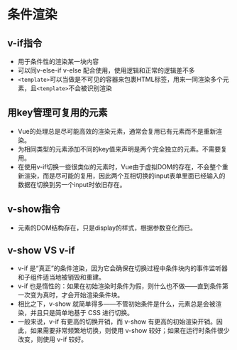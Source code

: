 # 条件渲染

## v-if指令

* 用于条件性的渲染某一块内容
* 可以同v-else-if  v-else 配合使用，使用逻辑和正常的逻辑差不多
* ```<template>```可以当做是不可见的容器来包裹HTML标签，用来一同渲染多个元素，且```<template>```不会被识别渲染
  
## 用key管理可复用的元素

* Vue的处理总是尽可能高效的渲染元素，通常会复用已有元素而不是重新渲染。
* 为相同类型的元素添加不同的key值来声明是两个完全独立的元素。不需要复用。
* 在使用v-if切换一些很类似的元素时，Vue由于虚拟DOM的存在，不会整个重新渲染，而是尽可能的复用，因此两个互相切换的input表单里面已经输入的数据在切换到另一个input时依旧存在。

## v-show指令

* 元素的DOM结构存在，只是display的样式，根据参数变化而已。

## v-show VS v-if

* v-if 是“真正”的条件渲染，因为它会确保在切换过程中条件块内的事件监听器和子组件适当地被销毁和重建。
* v-if 也是惰性的：如果在初始渲染时条件为假，则什么也不做——直到条件第一次变为真时，才会开始渲染条件块。
* 相比之下，v-show 就简单得多——不管初始条件是什么，元素总是会被渲染，并且只是简单地基于 CSS 进行切换。
* 一般来说，v-if 有更高的切换开销，而 v-show 有更高的初始渲染开销。因此，如果需要非常频繁地切换，则使用 v-show 较好；如果在运行时条件很少改变，则使用 v-if 较好。